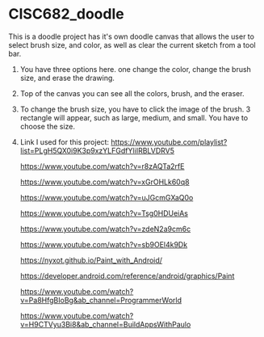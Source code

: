 # CISC682_doodle
This is a doodle project has it's own doodle canvas that allows  the user to select brush size, and color, as well as clear the current sketch from a tool bar. 

1. You have three options here. one change the color, change the brush size, and erase the drawing.

2. Top of the canvas you can see all the colors, brush, and the eraser.

3. To change the brush size, you have to click the image of the brush. 3 rectangle will appear, such as large, medium, and small. You have to choose the size.

4. Link I used for this project:
	https://www.youtube.com/playlist?list=PLgH5QX0i9K3p9xzYLFGdfYliIRBLVDRV5
	
	https://www.youtube.com/watch?v=r8zAQTa2rfE
	
	https://www.youtube.com/watch?v=xGrOHLk60q8
	
	https://www.youtube.com/watch?v=uJGcmGXaQ0o
	
	https://www.youtube.com/watch?v=Tsg0HDUeiAs
	
	https://www.youtube.com/watch?v=zdeN2a9cm6c
	
	https://www.youtube.com/watch?v=sb9OEl4k9Dk 
	
	https://nyxot.github.io/Paint_with_Android/
		
	https://developer.android.com/reference/android/graphics/Paint
	
	https://www.youtube.com/watch?v=Pa8HfgBIoBg&ab_channel=ProgrammerWorld
	
	https://www.youtube.com/watch?v=H9CTVyu3Bi8&ab_channel=BuildAppsWithPaulo



